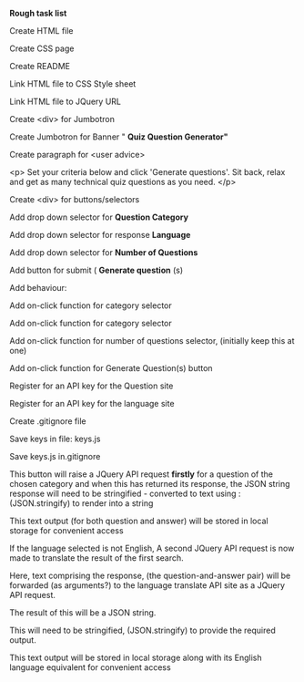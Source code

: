 **Rough task list**

Create HTML file

Create CSS page

Create README

Link HTML file to CSS Style sheet

Link HTML file to JQuery URL

Create \<div\> for Jumbotron

Create Jumbotron for Banner " **Quiz Question Generator"**

Create paragraph for \<user advice\>

\<p\> Set your criteria below and click 'Generate questions'. Sit back, relax and get as many technical quiz questions as you need. \</p\>

Create \<div\> for buttons/selectors

Add drop down selector for **Question Category**

Add drop down selector for response **Language**

Add drop down selector for **Number of Questions**

Add button for submit ( **Generate question** (s)

Add behaviour:

Add on-click function for category selector

Add on-click function for category selector

Add on-click function for number of questions selector, (initially keep this at one)

Add on-click function for Generate Question(s) button

Register for an API key for the Question site

Register for an API key for the language site

Create .gitignore file

Save keys in file: keys.js

Save keys.js in.gitignore

This button will raise a JQuery API request **firstly** for a question of the chosen category and when this has returned its response, the JSON string response will need to be stringified - converted to text using : (JSON.stringify) to render into a string

This text output (for both question and answer) will be stored in local storage for convenient access

If the language selected is not English, A second JQuery API request is now made to translate the result of the first search.

Here, text comprising the response, (the question-and-answer pair) will be forwarded (as arguments?) to the language translate API site as a JQuery API request.

The result of this will be a JSON string.

This will need to be stringified, (JSON.stringify) to provide the required output.

This text output will be stored in local storage along with its English language equivalent for convenient access